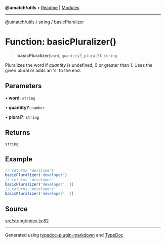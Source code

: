 **@umatch/utils** • [Readme](../../index.md) \| [Modules](../../modules.md)

***

[@umatch/utils](../../modules.md) / [string](../index.md) / basicPluralizer

# Function: basicPluralizer()

> **basicPluralizer**(`word`, `quantity`?, `plural`?): `string`

Pluralizes the word if *quantity* is undefined, 0 or
greater than 1. Uses the given plural or adds an 's' to the end.

## Parameters

• **word**: `string`

• **quantity?**: `number`

• **plural?**: `string`

## Returns

`string`

## Example

```ts
// returns 'developers'
basicPluralizer('developer')
// returns 'developer'
basicPluralizer('developer', 1)
// returns 'developers'
basicPluralizer('developer', 2)
```

## Source

[src/string/index.ts:62](https://github.com/umatch-oficial/utils/blob/1c5b195/src/string/index.ts#L62)

***

Generated using [typedoc-plugin-markdown](https://www.npmjs.com/package/typedoc-plugin-markdown) and [TypeDoc](https://typedoc.org/)
